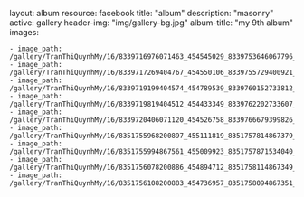 
layout: album
resource: facebook
title: "album"
description: "masonry"
active: gallery
header-img: "img/gallery-bg.jpg"
album-title: "my 9th album"
images:
    
    - image_path: /gallery/TranThiQuynhMy/16/8339716976071463_454545029_8339753646067796_3076668293665477346_n.jpg
    - image_path: /gallery/TranThiQuynhMy/16/8339717269404767_454550106_8339755729400921_3099630811287597433_n.jpg
    - image_path: /gallery/TranThiQuynhMy/16/8339719199404574_454789539_8339760152733812_2558386135391795636_n.jpg
    - image_path: /gallery/TranThiQuynhMy/16/8339719819404512_454433349_8339762202733607_7388767847404059574_n.jpg
    - image_path: /gallery/TranThiQuynhMy/16/8339720406071120_454526758_8339766679399826_4332661275472818011_n.jpg
    - image_path: /gallery/TranThiQuynhMy/16/8351755968200897_455111819_8351757814867379_7409293317929971040_n.jpg
    - image_path: /gallery/TranThiQuynhMy/16/8351755994867561_455009923_8351757871534040_3041763535914576178_n.jpg
    - image_path: /gallery/TranThiQuynhMy/16/8351756078200886_454894712_8351758114867349_911060261759987849_n.jpg
    - image_path: /gallery/TranThiQuynhMy/16/8351756108200883_454736957_8351758094867351_4531425948112219216_n.jpg